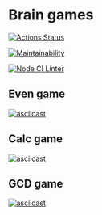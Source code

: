# Brain games

[![Actions Status](https://github.com/Kverde/backend-project-lvl1/workflows/hexlet-check/badge.svg)](https://github.com/Kverde/backend-project-lvl1/actions)

[![Maintainability](https://api.codeclimate.com/v1/badges/bed0de34dfb7c405f71b/maintainability)](https://codeclimate.com/github/Kverde/backend-project-lvl1/maintainability)

[![Node CI Linter](https://github.com/kverde/backend-project-lvl1/actions/workflows/linter.yml/badge.svg)](https://github.com/kverde/backend-project-lvl1/actions)

## Even game

[![asciicast](https://asciinema.org/a/x4v3OnDxwJWGV9SNy8KcdoNHF.png)](https://asciinema.org/a/x4v3OnDxwJWGV9SNy8KcdoNHF)

## Calc game

[![asciicast](https://asciinema.org/a/qoDAZ2Xrzeo6m9KRgnykaRCy2.png)](https://asciinema.org/a/qoDAZ2Xrzeo6m9KRgnykaRCy2)

## GCD game

[![asciicast](https://asciinema.org/a/pJa3k8JCjH6eKVqJ9TNTEMgsF.png)](https://asciinema.org/a/pJa3k8JCjH6eKVqJ9TNTEMgsF)
